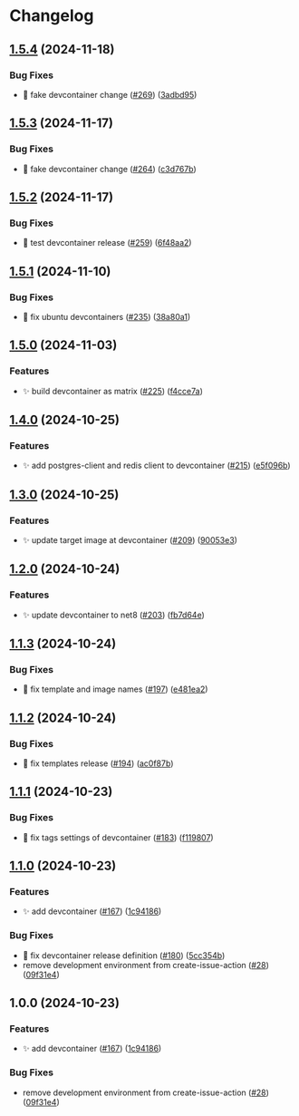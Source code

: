 # Changelog

## [1.5.4](https://github.com/bagermen/rnd-images/compare/devcontainer-v1.5.3...devcontainer-v1.5.4) (2024-11-18)


### Bug Fixes

* 🐛 fake devcontainer change ([#269](https://github.com/bagermen/rnd-images/issues/269)) ([3adbd95](https://github.com/bagermen/rnd-images/commit/3adbd95b96ef470f24fdc2ad9c5a7f4744602917))

## [1.5.3](https://github.com/bagermen/rnd-images/compare/devcontainer-v1.5.2...devcontainer-v1.5.3) (2024-11-17)


### Bug Fixes

* 🐛 fake devcontainer change ([#264](https://github.com/bagermen/rnd-images/issues/264)) ([c3d767b](https://github.com/bagermen/rnd-images/commit/c3d767bd8212897ea8c56e7d2d38ff4fc25c7c8b))

## [1.5.2](https://github.com/bagermen/rnd-images/compare/devcontainer-v1.5.1...devcontainer-v1.5.2) (2024-11-17)


### Bug Fixes

* 🐛 test devcontainer release ([#259](https://github.com/bagermen/rnd-images/issues/259)) ([6f48aa2](https://github.com/bagermen/rnd-images/commit/6f48aa29c1c5e2053d7a38173f46c99dd32ea379))

## [1.5.1](https://github.com/bagermen/rnd-images/compare/devcontainer-v1.5.0...devcontainer-v1.5.1) (2024-11-10)


### Bug Fixes

* 🐛 fix ubuntu devcontainers ([#235](https://github.com/bagermen/rnd-images/issues/235)) ([38a80a1](https://github.com/bagermen/rnd-images/commit/38a80a19b6aa9f8b75a31fc8194c233a8dbb05f4))

## [1.5.0](https://github.com/bagermen/rnd-images/compare/devcontainer-v1.4.0...devcontainer-v1.5.0) (2024-11-03)


### Features

* ✨ build devcontainer as matrix ([#225](https://github.com/bagermen/rnd-images/issues/225)) ([f4cce7a](https://github.com/bagermen/rnd-images/commit/f4cce7a3dc09f70e1aace2b256ac7e8270909728))

## [1.4.0](https://github.com/bagermen/rnd-images/compare/devcontainer-v1.3.0...devcontainer-v1.4.0) (2024-10-25)


### Features

* ✨ add postgres-client and redis client to devcontainer ([#215](https://github.com/bagermen/rnd-images/issues/215)) ([e5f096b](https://github.com/bagermen/rnd-images/commit/e5f096bd5ecc71b46f569e3f5162adff9ab8451f))

## [1.3.0](https://github.com/bagermen/rnd-images/compare/devcontainer-v1.2.0...devcontainer-v1.3.0) (2024-10-25)


### Features

* ✨ update target image at devcontainer ([#209](https://github.com/bagermen/rnd-images/issues/209)) ([90053e3](https://github.com/bagermen/rnd-images/commit/90053e345d8c09142f32d2db9baf500a6659cd63))

## [1.2.0](https://github.com/bagermen/rnd-images/compare/devcontainer-v1.1.3...devcontainer-v1.2.0) (2024-10-24)


### Features

* ✨ update devcontainer to net8 ([#203](https://github.com/bagermen/rnd-images/issues/203)) ([fb7d64e](https://github.com/bagermen/rnd-images/commit/fb7d64e2d7ffd4ee0d52d8ffcd624f3801eb1e4f))

## [1.1.3](https://github.com/bagermen/rnd-images/compare/devcontainer-v1.1.2...devcontainer-v1.1.3) (2024-10-24)


### Bug Fixes

* 🐛 fix template and image names ([#197](https://github.com/bagermen/rnd-images/issues/197)) ([e481ea2](https://github.com/bagermen/rnd-images/commit/e481ea2673c3973bdee7c33c96a8d1b48bdb822d))

## [1.1.2](https://github.com/bagermen/rnd-images/compare/devcontainer-v1.1.1...devcontainer-v1.1.2) (2024-10-24)


### Bug Fixes

* 🐛 fix templates release ([#194](https://github.com/bagermen/rnd-images/issues/194)) ([ac0f87b](https://github.com/bagermen/rnd-images/commit/ac0f87b48df4ec75e5d8ca57ed577454cbeb1dc8))

## [1.1.1](https://github.com/bagermen/rnd-images/compare/devcontainer-v1.1.0...devcontainer-v1.1.1) (2024-10-23)


### Bug Fixes

* 🐛 fix tags settings of devcontainer ([#183](https://github.com/bagermen/rnd-images/issues/183)) ([f119807](https://github.com/bagermen/rnd-images/commit/f11980755a24698ada85e2d4091a7391c1210cc3))

## [1.1.0](https://github.com/bagermen/rnd-images/compare/devcontainer-v1.0.0...devcontainer-v1.1.0) (2024-10-23)


### Features

* ✨ add devcontainer ([#167](https://github.com/bagermen/rnd-images/issues/167)) ([1c94186](https://github.com/bagermen/rnd-images/commit/1c9418644ff6ad39693280b1c4b59fa81cafe2d6))


### Bug Fixes

* 🐛 fix devcontainer release definition ([#180](https://github.com/bagermen/rnd-images/issues/180)) ([5cc354b](https://github.com/bagermen/rnd-images/commit/5cc354b6cedfeee1f820fbd248b71f00fc351e85))
* remove development environment  from create-issue-action ([#28](https://github.com/bagermen/rnd-images/issues/28)) ([09f31e4](https://github.com/bagermen/rnd-images/commit/09f31e4188e89e57d5e29f476a26a11bca9105f6))

## 1.0.0 (2024-10-23)


### Features

* ✨ add devcontainer ([#167](https://github.com/bagermen/rnd-images/issues/167)) ([1c94186](https://github.com/bagermen/rnd-images/commit/1c9418644ff6ad39693280b1c4b59fa81cafe2d6))


### Bug Fixes

* remove development environment  from create-issue-action ([#28](https://github.com/bagermen/rnd-images/issues/28)) ([09f31e4](https://github.com/bagermen/rnd-images/commit/09f31e4188e89e57d5e29f476a26a11bca9105f6))

